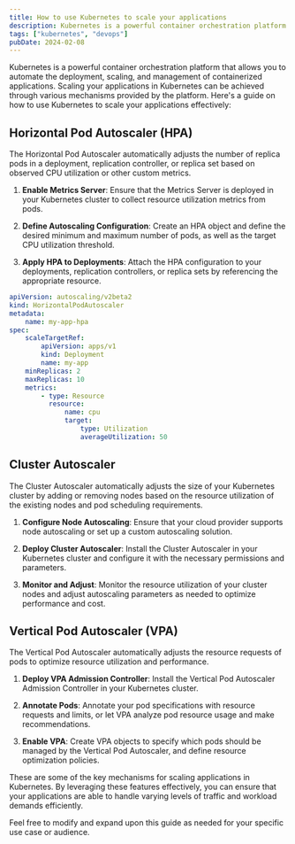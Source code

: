 ```yaml
---
title: How to use Kubernetes to scale your applications
description: Kubernetes is a powerful container orchestration platform that allows you to automate the deployment, scaling, and management of containerized applications. Scaling your applications in Kubernetes can be achieved through various mechanisms provided by the platform.
tags: ["kubernetes", "devops"]
pubDate: 2024-02-08
---
```


Kubernetes is a powerful container orchestration platform that allows you to automate the deployment, scaling, and management of containerized applications. Scaling your applications in Kubernetes can be achieved through various mechanisms provided by the platform. Here's a guide on how to use Kubernetes to scale your applications effectively:

## Horizontal Pod Autoscaler (HPA)

The Horizontal Pod Autoscaler automatically adjusts the number of replica pods in a deployment, replication controller, or replica set based on observed CPU utilization or other custom metrics.

1. **Enable Metrics Server**: Ensure that the Metrics Server is deployed in your Kubernetes cluster to collect resource utilization metrics from pods.

2. **Define Autoscaling Configuration**: Create an HPA object and define the desired minimum and maximum number of pods, as well as the target CPU utilization threshold.

3. **Apply HPA to Deployments**: Attach the HPA configuration to your deployments, replication controllers, or replica sets by referencing the appropriate resource.

```yaml
apiVersion: autoscaling/v2beta2
kind: HorizontalPodAutoscaler
metadata:
    name: my-app-hpa
spec:
    scaleTargetRef:
        apiVersion: apps/v1
        kind: Deployment
        name: my-app
    minReplicas: 2
    maxReplicas: 10
    metrics:
        - type: Resource
          resource:
              name: cpu
              target:
                  type: Utilization
                  averageUtilization: 50
```

## Cluster Autoscaler

The Cluster Autoscaler automatically adjusts the size of your Kubernetes cluster by adding or removing nodes based on the resource utilization of the existing nodes and pod scheduling requirements.

1. **Configure Node Autoscaling**: Ensure that your cloud provider supports node autoscaling or set up a custom autoscaling solution.

2. **Deploy Cluster Autoscaler**: Install the Cluster Autoscaler in your Kubernetes cluster and configure it with the necessary permissions and parameters.

3. **Monitor and Adjust**: Monitor the resource utilization of your cluster nodes and adjust autoscaling parameters as needed to optimize performance and cost.

## Vertical Pod Autoscaler (VPA)

The Vertical Pod Autoscaler automatically adjusts the resource requests of pods to optimize resource utilization and performance.

1. **Deploy VPA Admission Controller**: Install the Vertical Pod Autoscaler Admission Controller in your Kubernetes cluster.

2. **Annotate Pods**: Annotate your pod specifications with resource requests and limits, or let VPA analyze pod resource usage and make recommendations.

3. **Enable VPA**: Create VPA objects to specify which pods should be managed by the Vertical Pod Autoscaler, and define resource optimization policies.

These are some of the key mechanisms for scaling applications in Kubernetes. By leveraging these features effectively, you can ensure that your applications are able to handle varying levels of traffic and workload demands efficiently.

Feel free to modify and expand upon this guide as needed for your specific use case or audience.
